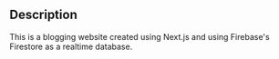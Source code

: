 ## Description
This is a blogging website created using Next.js and using Firebase's Firestore as a realtime database.
